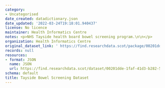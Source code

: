```yaml
---
category:
- Uncategorised
date_created: datadictionary.json
date_updated: '2022-03-24T19:18:01.940437'
license: No licence
maintainer: Health Informatics Centre
notes: <p>NHS Tayside health board bowel screening program.\n\n</p>
organization: Health Informatics Centre
original_dataset_link: ' https://find.researchdata.scot/package/00201dde-1faf-41d3-b282-5c24c0ca3697'
records: null
resources:
- format: JSON
  name: JSON
  url: https://find.researchdata.scot/dataset/00201dde-1faf-41d3-b282-5c24c0ca3697/resource/00201dde-1faf-41d3-b282-5c24c0ca3697/download/datadictionary.json
schema: default
title: Tayside Bowel Screening Dataset
---
```

